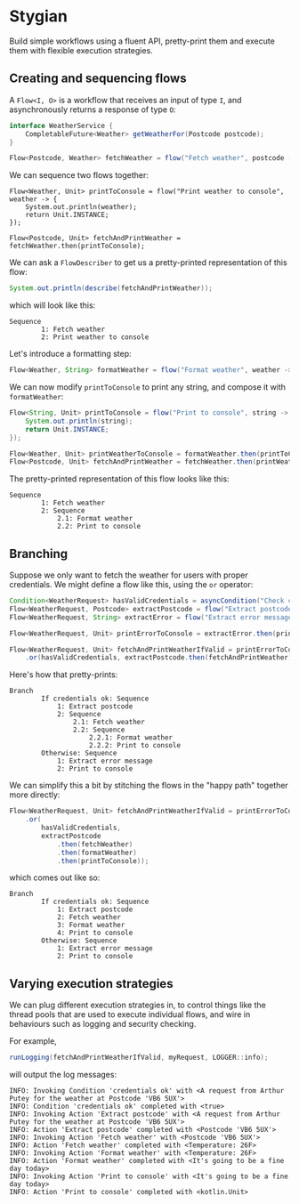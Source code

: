 # Stygian

Build simple workflows using a fluent API, pretty-print them and execute them with flexible execution strategies.

## Creating and sequencing flows

A `Flow<I, O>` is a workflow that receives an input of type `I`, and asynchronously returns a response of type `O`:

```java
interface WeatherService {
    CompletableFuture<Weather> getWeatherFor(Postcode postcode);
}

Flow<Postcode, Weather> fetchWeather = flow("Fetch weather", postcode -> weatherService.getWeatherFor(postcode));
```

We can sequence two flows together:

```
Flow<Weather, Unit> printToConsole = flow("Print weather to console", weather -> {
    System.out.println(weather);
    return Unit.INSTANCE;
});

Flow<Postcode, Unit> fetchAndPrintWeather = fetchWeather.then(printToConsole);
```

We can ask a `FlowDescriber` to get us a pretty-printed representation of this flow:

```java
System.out.println(describe(fetchAndPrintWeather));
```

which will look like this:

```
Sequence
		1: Fetch weather
		2: Print weather to console
```

Let's introduce a formatting step:

```java
Flow<Weather, String> formatWeather = flow("Format weather", weather -> weatherFormatter.format(weather));
```

We can now modify `printToConsole` to print any string, and compose it with `formatWeather`:

```java
Flow<String, Unit> printToConsole = flow("Print to console", string -> {
    System.out.println(string);
    return Unit.INSTANCE;
});

Flow<Weather, Unit> printWeatherToConsole = formatWeather.then(printToConsole);
Flow<Postcode, Unit> fetchAndPrintWeather = fetchWeather.then(printWeatherToConsole);
```

The pretty-printed representation of this flow looks like this:

```
Sequence
		1: Fetch weather
		2: Sequence
			2.1: Format weather
			2.2: Print to console
```

## Branching

Suppose we only want to fetch the weather for users with proper credentials. We might define a flow like this, using the `or` operator:

```java
Condition<WeatherRequest> hasValidCredentials = asyncCondition("Check credentials", weatherRequest -> credentialsChecker.check(weatherRequest));
Flow<WeatherRequest, Postcode> extractPostcode = flow("Extract postcode", weatherRequest -> weatherRequest.getPostcode());
Flow<WeatherRequest, String> extractError = flow("Extract error message", weatherRequest -> "Sorry, " + weatherRequest.getUsername() + ", your credentials are not valid");

Flow<WeatherRequest, Unit> printErrorToConsole = extractError.then(printToConsole);

Flow<WeatherRequest, Unit> fetchAndPrintWeatherIfValid = printErrorToConsole
    .or(hasValidCredentials, extractPostcode.then(fetchAndPrintWeather));
```

Here's how that pretty-prints:

```
Branch
		If credentials ok: Sequence
			1: Extract postcode
			2: Sequence
				2.1: Fetch weather
				2.2: Sequence
					2.2.1: Format weather
					2.2.2: Print to console
		Otherwise: Sequence
			1: Extract error message
			2: Print to console
```

We can simplify this a bit by stitching the flows in the "happy path" together more directly:

```java
Flow<WeatherRequest, Unit> fetchAndPrintWeatherIfValid = printErrorToConsole
    .or(
        hasValidCredentials,
        extractPostcode
            .then(fetchWeather)
            .then(formatWeather)
            .then(printToConsole));
```

which comes out like so:

```
Branch
		If credentials ok: Sequence
			1: Extract postcode
			2: Fetch weather
			3: Format weather
			4: Print to console
		Otherwise: Sequence
			1: Extract error message
			2: Print to console
```

## Varying execution strategies

We can plug different execution strategies in, to control things like the thread pools that are used to execute individual flows, and wire in behaviours such as logging and security checking.

For example,

```java
runLogging(fetchAndPrintWeatherIfValid, myRequest, LOGGER::info);
```

will output the log messages:

```
INFO: Invoking Condition 'credentials ok' with <A request from Arthur Putey for the weather at Postcode 'VB6 5UX'>
INFO: Condition 'credentials ok' completed with <true>
INFO: Invoking Action 'Extract postcode' with <A request from Arthur Putey for the weather at Postcode 'VB6 5UX'>
INFO: Action 'Extract postcode' completed with <Postcode 'VB6 5UX'>
INFO: Invoking Action 'Fetch weather' with <Postcode 'VB6 5UX'>
INFO: Action 'Fetch weather' completed with <Temperature: 26F>
INFO: Invoking Action 'Format weather' with <Temperature: 26F>
INFO: Action 'Format weather' completed with <It's going to be a fine day today>
INFO: Invoking Action 'Print to console' with <It's going to be a fine day today>
INFO: Action 'Print to console' completed with <kotlin.Unit>
```
